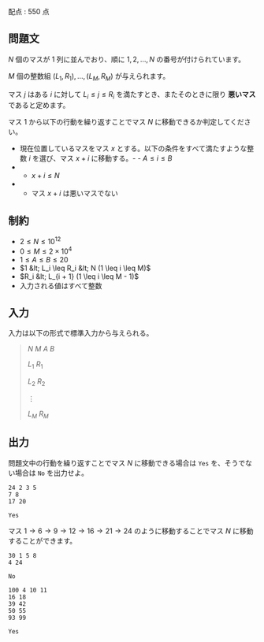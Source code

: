 配点 : $550$ 点

## 問題文

$N$ 個のマスが $1$ 列に並んでおり、順に $1, 2, \ldots, N$ の番号が付けられています。

$M$ 個の整数組 $(L_1, R_1), \ldots, (L_M, R_M)$ が与えられます。

マス $j$ はある $i$ に対して $L_i \leq j \leq R_i$ を満たすとき、またそのときに限り **悪いマス** であると定めます。

マス $1$ から以下の行動を繰り返すことでマス $N$ に移動できるか判定してください。

- 現在位置しているマスをマス $x$ とする。以下の条件をすべて満たすような整数 $i$ を選び、マス $x + i$ に移動する。-   - $A \leq i \leq B$
-   - $x + i \leq N$
-   - マス $x + i$ は悪いマスでない

## 制約

- $2 \leq N \leq 10^{12}$
- $0 \leq M \leq 2 \times 10^4$
- $1 \leq A \leq B \leq 20$
- $1 &lt; L_i \leq R_i &lt; N (1 \leq i \leq M)$
- $R_i &lt; L_{i + 1} (1 \leq i \leq M - 1)$
- 入力される値はすべて整数

## 入力

入力は以下の形式で標準入力から与えられる。

> $N$ $M$ $A$ $B$
> 
> $L_1$ $R_1$
> 
> $L_2$ $R_2$
> 
> $\vdots$
> 
> $L_M$ $R_M$

## 出力

問題文中の行動を繰り返すことでマス $N$ に移動できる場合は `Yes` を、そうでない場合は `No` を出力せよ。

```input1
24 2 3 5
7 8
17 20
```

```output1
Yes
```

マス $1 \to 6 \to 9 \to 12 \to 16 \to 21 \to 24$ のように移動することでマス $N$ に移動することができます。

```input2
30 1 5 8
4 24
```

```output2
No
```

```input3
100 4 10 11
16 18
39 42
50 55
93 99
```

```output3
Yes
```